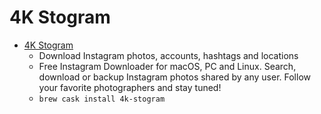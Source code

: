 # 4K Stogram
- [4K Stogram](https://www.4kdownload.com/products/product-stogram)
  -  Download Instagram photos, accounts, hashtags and locations
  - Free Instagram Downloader for macOS, PC and Linux. Search, download or backup Instagram photos shared by any user. Follow your favorite photographers and stay tuned!
  - `brew cask install 4k-stogram`
